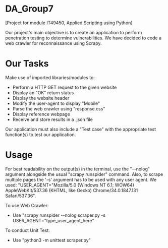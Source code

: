 # DA_Group7
[Project for module IT49450, Applied Scripting using Python]

Our project's main objective is to create an application to perform penetration testing to determine vulnerabilities. We have decided to code a web crawler for reconnaissance using Scrapy.

# Our Tasks

Make use of imported libraries/modules to:
- Perform a HTTP GET request to the given website
- Display an "OK" return status
- Display the website header
- Modify the user-agent to display "Mobile"
- Parse the web crawler using "response.css"
- Display reference webpage
- Receive and store results in a .json file

Our application must also include a "Test case" with the appropriate test function(s) to test our application.

# Usage

For best readability on the output(s) in the terminal, use the "--nolog" argument alongside the usual "scrapy runspider" command.
Also, to scrape multiple pages the '-s' argument has to be used with any user agent. We used: "USER_AGENT="Mozilla/5.0 (Windows NT 6.1; WOW64) AppleWebKit/537.36 (KHTML, like Gecko) Chrome/34.0.1847.131 Safari/537.36".

To use Web Crawler:
- Use "scrapy runspider --nolog scraper.py -s USER_AGENT="type_user_agent_here"

To conduct Unit Test:
- Use "python3 -m unittest scraper.py"
